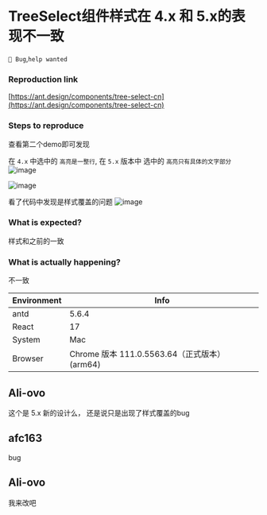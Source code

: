 # TreeSelect组件样式在 4.x 和 5.x的表现不一致

`🐛 Bug`,`help wanted`

### Reproduction link

[https://ant.design/components/tree-select-cn](https://ant.design/components/tree-select-cn)

### Steps to reproduce

查看第二个demo即可发现

在 `4.x` 中选中的 `高亮是一整行`, 在 `5.x` 版本中 选中的 `高亮只有具体的文字部分`
![image](https://github.com/ant-design/ant-design/assets/67216143/89398c0d-e522-4771-b958-f699f9a23122)

![image](https://github.com/ant-design/ant-design/assets/67216143/920b6eb5-3a47-4422-b093-d7ac6cdbb32d)

看了代码中发现是样式覆盖的问题
![image](https://github.com/ant-design/ant-design/assets/67216143/5f1fc92c-f52f-4967-b19b-2357bf76d882)

### What is expected?

样式和之前的一致

### What is actually happening?

不一致

| Environment | Info                                          |
| ----------- | --------------------------------------------- |
| antd        | 5.6.4                                         |
| React       | 17                                            |
| System      | Mac                                           |
| Browser     | Chrome 版本 111.0.5563.64（正式版本） (arm64) |

<!-- generated by ant-design-issue-helper. DO NOT REMOVE -->

## Ali-ovo

这个是 5.x 新的设计么， 还是说只是出现了样式覆盖的bug

## afc163

bug

## Ali-ovo

我来改吧
